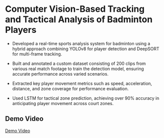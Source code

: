 # Computer Vision-Based Tracking and Tactical Analysis of Badminton Players
- Developed a real-time sports analysis system for badminton using a hybrid approach combining YOLOv8 for player detection and DeepSORT for multi-frame tracking.

- Built and annotated a custom dataset consisting of 200 clips from various real match footage to train the detection model, ensuring accurate performance across varied scenarios.

- Extracted key player movement metrics such as speed, acceleration, distance, and zone coverage for performance evaluation.

- Used LSTM for tactical zone prediction, achieving over 90% accuracy in anticipating player movement across court zones.

## Demo Video
[Demo Video](demo/Test_clip.mp4)
